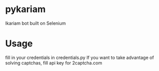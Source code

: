 # pykariam
Ikariam bot built on Selenium

# Usage
fill in your credentials in credentials.py
If you want to take advantage of solving captchas, fill 
api key for 2captcha.com